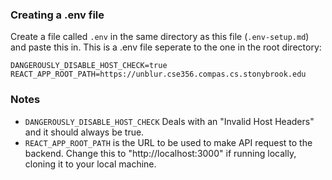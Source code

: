 ### Creating a .env file

Create a file called `.env` in the same directory as this file (`.env-setup.md`) and paste this in. This is a .env file seperate to the one in the root directory:

```
DANGEROUSLY_DISABLE_HOST_CHECK=true
REACT_APP_ROOT_PATH=https://unblur.cse356.compas.cs.stonybrook.edu
```

### Notes

- `DANGEROUSLY_DISABLE_HOST_CHECK` Deals with an "Invalid Host Headers" and it should always be true.
- `REACT_APP_ROOT_PATH` is the URL to be used to make API request to the backend. Change this to "http://localhost:3000" if running locally, cloning it to your local machine.
